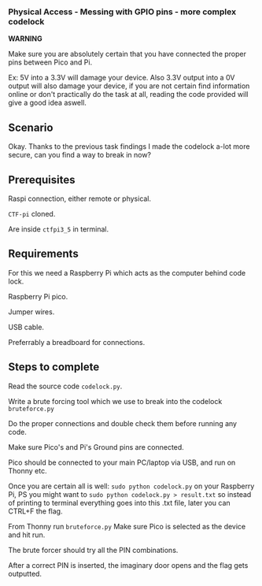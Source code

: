 ### Physical Access - Messing with GPIO pins - more complex codelock

**WARNING**

Make sure you are absolutely certain that you have connected the proper pins between Pico and Pi.

Ex: 5V into a 3.3V will damage your device. Also 3.3V output into a 0V output will also damage your device, if you are not certain find information online or don't practically do the task at all, reading the code provided will give a good idea aswell.

## Scenario

Okay. Thanks to the previous task findings I made the codelock a-lot more secure, can you find a way to break in now?

## Prerequisites

Raspi connection, either remote or physical.

`CTF-pi` cloned.

Are inside `ctfpi3_5` in terminal.

## Requirements

For this we need a Raspberry Pi which acts as the computer behind code lock.

Raspberry Pi pico.

Jumper wires.

USB cable.

Preferrably a breadboard for connections.


## Steps to complete

Read the source code `codelock.py`.

Write a brute forcing tool which we use to break into the codelock `bruteforce.py`

Do the proper connections and double check them before running any code.

Make sure Pico's and Pi's Ground pins are connected.

Pico should be connected to your main PC/laptop via USB, and run on Thonny etc.

Once you are certain all is well: `sudo python codelock.py` on your Raspberry Pi, PS you might want to `sudo python codelock.py > result.txt` so instead of printing to terminal everything goes into this .txt file, later you can CTRL+F the flag.

From Thonny run `bruteforce.py` Make sure Pico is selected as the device and hit run.

The brute forcer should try all the PIN combinations.

After a correct PIN is inserted, the imaginary door opens and the flag gets outputted.